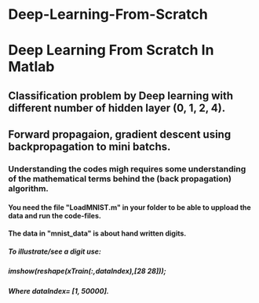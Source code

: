 # Deep-Learning-From-Scratch 
# Deep Learning From Scratch In Matlab
## Classification problem by Deep learning with different number of hidden layer (0, 1, 2, 4).
## Forward propagaion, gradient descent using backpropagation to mini batchs.
### Understanding the codes migh requires some understanding of the mathematical terms behind the (back propagation) algorithm.
#### You need the file "LoadMNIST.m" in your folder to be able to uppload the data and run the code-files.
#### The data in "mnist_data" is about hand written digits.
##### To illustrate/see a digit use: 
##### imshow(reshape(xTrain(:,dataIndex),[28 28]));  
##### Where dataIndex= [1, 50000].

